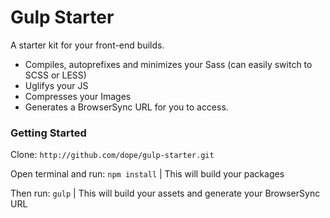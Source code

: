 # Gulp Starter
A starter kit for your front-end builds.

- Compiles, autoprefixes and minimizes your Sass (can easily switch to SCSS or LESS)
- Uglifys your JS
- Compresses your Images
- Generates a BrowserSync URL for you to access.

### Getting Started
Clone: `http://github.com/dope/gulp-starter.git`

Open terminal and run: `npm install` | This will build your packages

Then run: `gulp` | This will build your assets and generate your BrowserSync URL
